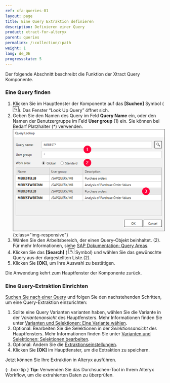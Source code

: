 ```yaml
---
ref: xfa-queries-01
layout: page
title: Eine Query Extraktion definieren
description: Definieren einer Query
product: xtract-for-alteryx
parent: queries
permalink: /:collection/:path
weight: 1
lang: de_DE
progressstate: 5
---
```

Der folgende Abschnitt beschreibt die Funktion der Xtract Query Komponente.


### Eine Query finden

1. Klicken Sie im Hauptfenster der Komponente auf das **[Suchen]** Symbol ( ![magnifying-glass](/img/content/icons/magnifying-glass.png)). Das Fenster “Look Up Query” öffnet sich.
2. Geben Sie den Namen des Query im Feld **Query Name** ein, oder den Namen der Benutzergruppe im Feld **User group** (1) ein. Sie können bei Bedarf Platzhalter (*) verwenden. <br>
![Ein Query finden](/img/content/query/query-lookup.png){:class="img-responsive"}
3. Wählen Sie den Arbeitsbereich, der einen Query-Objekt beinhaltet. (2). Für mehr Informationen, siehe [SAP Dokumentation: Query Areas](https://help.sap.com/doc/saphelp_nw74/7.4.16/en-us/4e/3bdad0b8503b0fe10000000a42189e/frameset.htm).
4. Klicken Sie das **[Search]** ( ![magnifying-glass](/img/content/icons/magnifying-glass.png) Symbol) und wählen Sie das gewünschte Query aus der dargestellten Liste.(2).
5. Klicken Sie **[OK]**, um Ihre Auswahl zu bestätigen.

Die Anwendung kehrt zum Hauptfenster der Komponente zurück.

### Eine Query-Extraktion Einrichten
<!--- ### Eine Query Extraktion Einrichten -->

[Suchen Sie nach einer Query](#Eine-Query-finden) und folgen Sie den nachstehenden Schritten, um eine Query-Extraktion einzurichten:

1. Sollte eine Query Varianten varianten haben, wählen Sie die Variante in der *Variantenansicht* des Hauptfensters.
Mehr Informationen finden Sie unter [Varianten und Selektionen: Eine Variante wählen](./variant-selections#choose-a-variant).<br>
2. Optional: Bearbeiten Sie die Selektionen in der *Selektionsansicht* des Hauptfensters. Mehr Informationen finden Sie unter [Varianten und Selektionen: Selektionen bearbeiten](./variant-selections#edit-selections).<br>
3. Optional: Ändern Sie die [Extraktionseinstellungen](./extraction-settings).
4. Klicken Sie **[OK]** im Hauptfenster, um die Extraktion zu speichern.

Jetzt können Sie Ihre Extraktion in Alteryx ausführen.

{: .box-tip }
**Tip:** Verwenden Sie das Durchsuchen-Tool in Ihrem Alteryx Workflow, um die extrahierten Daten zu überprüfen.